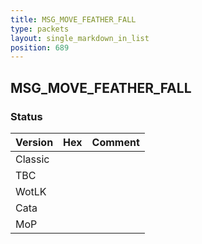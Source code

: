 ```yaml
---
title: MSG_MOVE_FEATHER_FALL
type: packets
layout: single_markdown_in_list
position: 689
---
```


## MSG_MOVE_FEATHER_FALL

### Status

Version    | Hex        | Comment
---------- | ---------- | ---------- 
Classic    |            |
TBC        |            |
WotLK      |            |
Cata       |            |
MoP        |            |
